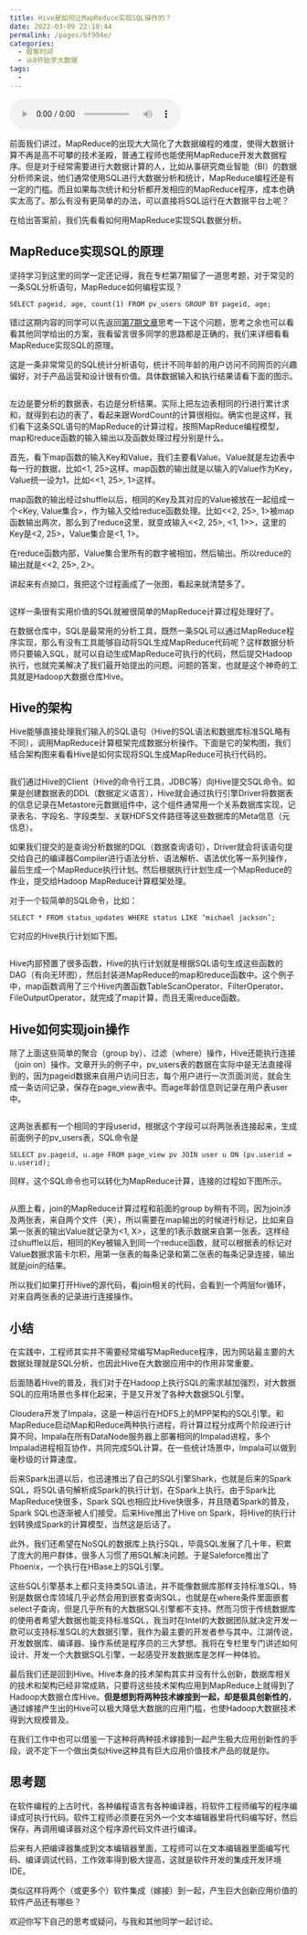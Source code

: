 ```yaml
---
title: Hive是如何让MapReduce实现SQL操作的？
date: 2022-03-09 22:19:44
permalink: /pages/bf994e/
categories:
  - 极客时间
  - 从0开始学大数据
tags:
  - 
---
```

<audio title="11.Hive是如何让MapReduce实现SQL操作的？" src="https://static001.geekbang.org/resource/audio/4d/e1/4d365cd6e9f442c94468fcb1c44a53e1.mp3" controls="controls"></audio> 
<p>前面我们讲过，MapReduce的出现大大简化了大数据编程的难度，使得大数据计算不再是高不可攀的技术圣殿，普通工程师也能使用MapReduce开发大数据程序。但是对于经常需要进行大数据计算的人，比如从事研究商业智能（BI）的数据分析师来说，他们通常使用SQL进行大数据分析和统计，MapReduce编程还是有一定的门槛。而且如果每次统计和分析都开发相应的MapReduce程序，成本也确实太高了。那么有没有更简单的办法，可以直接将SQL运行在大数据平台上呢？</p><p>在给出答案前，我们先看看如何用MapReduce实现SQL数据分析。</p><h2>MapReduce实现SQL的原理</h2><p>坚持学习到这里的同学一定还记得，我在专栏第7期留了一道思考题，对于常见的一条SQL分析语句，MapReduce如何编程实现？</p><pre><code>SELECT pageid, age, count(1) FROM pv_users GROUP BY pageid, age;
</code></pre><p>错过这期内容的同学可以先返回<a href="http://time.geekbang.org/column/article/67968">第7期文章</a>思考一下这个问题，思考之余也可以看看其他同学给出的方案，我看留言很多同学的思路都是正确的，我们来详细看看MapReduce实现SQL的原理。</p><p>这是一条非常常见的SQL统计分析语句，统计不同年龄的用户访问不同网页的兴趣偏好，对于产品运营和设计很有价值。具体数据输入和执行结果请看下面的图示。</p><!-- [[[read_end]]] --><p><img src="https://static001.geekbang.org/resource/image/0a/37/0ade10e49216575962e071d6fe9a7137.jpg" alt=""></p><p>左边是要分析的数据表，右边是分析结果。实际上把左边表相同的行进行累计求和，就得到右边的表了，看起来跟WordCount的计算很相似。确实也是这样，我们看下这条SQL语句的MapReduce的计算过程，按照MapReduce编程模型，map和reduce函数的输入输出以及函数处理过程分别是什么。</p><p>首先，看下map函数的输入Key和Value，我们主要看Value。Value就是左边表中每一行的数据，比如&lt;1, 25&gt;这样。map函数的输出就是以输入的Value作为Key，Value统一设为1，比如&lt;&lt;1, 25&gt;, 1&gt;这样。</p><p>map函数的输出经过shuffle以后，相同的Key及其对应的Value被放在一起组成一个&lt;Key, Value集合&gt;，作为输入交给reduce函数处理。比如&lt;&lt;2, 25&gt;, 1&gt;被map函数输出两次，那么到了reduce这里，就变成输入&lt;&lt;2, 25&gt;, &lt;1, 1&gt;&gt;，这里的Key是&lt;2, 25&gt;，Value集合是&lt;1, 1&gt;。</p><p>在reduce函数内部，Value集合里所有的数字被相加，然后输出。所以reduce的输出就是&lt;&lt;2, 25&gt;, 2&gt;。</p><p>讲起来有点拗口，我把这个过程画成了一张图，看起来就清楚多了。</p><p><img src="https://static001.geekbang.org/resource/image/bc/57/bc088edf00478c835003272696c44c57.jpg" alt=""></p><p>这样一条很有实用价值的SQL就被很简单的MapReduce计算过程处理好了。</p><p>在数据仓库中，SQL是最常用的分析工具，既然一条SQL可以通过MapReduce程序实现，那么有没有工具能够自动将SQL生成MapReduce代码呢？这样数据分析师只要输入SQL，就可以自动生成MapReduce可执行的代码，然后提交Hadoop执行，也就完美解决了我们最开始提出的问题。问题的答案，也就是这个神奇的工具就是Hadoop大数据仓库Hive。</p><h2>Hive的架构</h2><p>Hive能够直接处理我们输入的SQL语句（Hive的SQL语法和数据库标准SQL略有不同），调用MapReduce计算框架完成数据分析操作。下面是它的架构图，我们结合架构图来看看Hive是如何实现将SQL生成MapReduce可执行代码的。</p><p><img src="https://static001.geekbang.org/resource/image/26/ea/26287cac9a9cfa3874a680fdbcd795ea.jpg" alt=""></p><p>我们通过Hive的Client（Hive的命令行工具，JDBC等）向Hive提交SQL命令。如果是创建数据表的DDL（数据定义语言），Hive就会通过执行引擎Driver将数据表的信息记录在Metastore元数据组件中，这个组件通常用一个关系数据库实现，记录表名、字段名、字段类型、关联HDFS文件路径等这些数据库的Meta信息（元信息）。</p><p>如果我们提交的是查询分析数据的DQL（数据查询语句），Driver就会将该语句提交给自己的编译器Compiler进行语法分析、语法解析、语法优化等一系列操作，最后生成一个MapReduce执行计划。然后根据执行计划生成一个MapReduce的作业，提交给Hadoop MapReduce计算框架处理。</p><p>对于一个较简单的SQL命令，比如：</p><pre><code>SELECT * FROM status_updates WHERE status LIKE ‘michael jackson’;
</code></pre><p>它对应的Hive执行计划如下图。</p><p><img src="https://static001.geekbang.org/resource/image/cb/a6/cb1236ad035ca01cffbb9df47fa88fa6.jpg" alt=""></p><p>Hive内部预置了很多函数，Hive的执行计划就是根据SQL语句生成这些函数的DAG（有向无环图），然后封装进MapReduce的map和reduce函数中。这个例子中，map函数调用了三个Hive内置函数TableScanOperator、FilterOperator、FileOutputOperator，就完成了map计算，而且无需reduce函数。</p><h2>Hive如何实现join操作</h2><p>除了上面这些简单的聚合（group by）、过滤（where）操作，Hive还能执行连接（join on）操作。文章开头的例子中，pv_users表的数据在实际中是无法直接得到的，因为pageid数据来自用户访问日志，每个用户进行一次页面浏览，就会生成一条访问记录，保存在page_view表中。而age年龄信息则记录在用户表user中。</p><p><img src="https://static001.geekbang.org/resource/image/82/2d/8254710229b1d749d08f7a0bb799ac2d.jpg" alt=""></p><p>这两张表都有一个相同的字段userid，根据这个字段可以将两张表连接起来，生成前面例子的pv_users表，SQL命令是</p><pre><code>SELECT pv.pageid, u.age FROM page_view pv JOIN user u ON (pv.userid = u.userid);
</code></pre><p>同样，这个SQL命令也可以转化为MapReduce计算，连接的过程如下图所示。</p><p><img src="https://static001.geekbang.org/resource/image/25/2a/25d62b355c976beb5b26af865ac2b92a.jpg" alt=""></p><p>从图上看，join的MapReduce计算过程和前面的group by稍有不同，因为join涉及两张表，来自两个文件（夹），所以需要在map输出的时候进行标记，比如来自第一张表的输出Value就记录为&lt;1, X&gt;，这里的1表示数据来自第一张表。这样经过shuffle以后，相同的Key被输入到同一个reduce函数，就可以根据表的标记对Value数据求笛卡尔积，用第一张表的每条记录和第二张表的每条记录连接，输出就是join的结果。</p><p>所以我们如果打开Hive的源代码，看join相关的代码，会看到一个两层for循环，对来自两张表的记录进行连接操作。</p><h2>小结</h2><p>在实践中，工程师其实并不需要经常编写MapReduce程序，因为网站最主要的大数据处理就是SQL分析，也因此Hive在大数据应用中的作用非常重要。</p><p>后面随着Hive的普及，我们对于在Hadoop上执行SQL的需求越加强烈，对大数据SQL的应用场景也多样化起来，于是又开发了各种大数据SQL引擎。</p><p>Cloudera开发了Impala，这是一种运行在HDFS上的MPP架构的SQL引擎。和MapReduce启动Map和Reduce两种执行进程，将计算过程分成两个阶段进行计算不同，Impala在所有DataNode服务器上部署相同的Impalad进程，多个Impalad进程相互协作，共同完成SQL计算。在一些统计场景中，Impala可以做到毫秒级的计算速度。</p><p>后来Spark出道以后，也迅速推出了自己的SQL引擎Shark，也就是后来的Spark SQL，将SQL语句解析成Spark的执行计划，在Spark上执行。由于Spark比MapReduce快很多，Spark SQL也相应比Hive快很多，并且随着Spark的普及，Spark SQL也逐渐被人们接受。后来Hive推出了Hive on Spark，将Hive的执行计划转换成Spark的计算模型，当然这是后话了。</p><p>此外，我们还希望在NoSQL的数据库上执行SQL，毕竟SQL发展了几十年，积累了庞大的用户群体，很多人习惯了用SQL解决问题。于是Saleforce推出了Phoenix，一个执行在HBase上的SQL引擎。</p><p>这些SQL引擎基本上都只支持类SQL语法，并不能像数据库那样支持标准SQL，特别是数据仓库领域几乎必然会用到嵌套查询SQL，也就是在where条件里面嵌套select子查询，但是几乎所有的大数据SQL引擎都不支持。然而习惯于传统数据库的使用者希望大数据也能支持标准SQL，我当时在Intel的大数据团队就决定开发一款可以支持标准SQL的大数据引擎，我作为最主要的开发者参与其中。江湖传说，开发数据库、编译器、操作系统是程序员的三大梦想。我将在专栏里专门讲述如何设计、开发一个大数据SQL引擎，一起感受开发数据库是怎样一种体验。</p><p>最后我们还是回到Hive。Hive本身的技术架构其实并没有什么创新，数据库相关的技术和架构已经非常成熟，只要将这些技术架构应用到MapReduce上就得到了Hadoop大数据仓库Hive。<strong>但是想到将两种技术嫁接到一起，却是极具创新性的</strong>，通过嫁接产生出的Hive可以极大降低大数据的应用门槛，也使Hadoop大数据技术得到大规模普及。</p><p>在我们工作中也可以借鉴一下这种将两种技术嫁接到一起产生极大应用创新性的手段，说不定下一个做出类似Hive这种具有巨大应用价值技术产品的就是你。</p><h2>思考题</h2><p>在软件编程的上古时代，各种编程语言有各种编译器，将软件工程师编写的程序编译成可执行代码。软件工程师必须要在另外一个文本编辑器里将代码编写好，然后保存，再调用编译器对这个程序源代码文件进行编译。</p><p>后来有人把编译器集成到文本编辑器里面，工程师可以在文本编辑器里面编写代码、编译调试代码，工作效率得到极大提高，这就是软件开发的集成开发环境IDE。</p><p>类似这样将两个（或更多个）软件集成（嫁接）到一起，产生巨大创新应用价值的软件产品还有哪些？</p><p>欢迎你写下自己的思考或疑问，与我和其他同学一起讨论。</p><p></p>